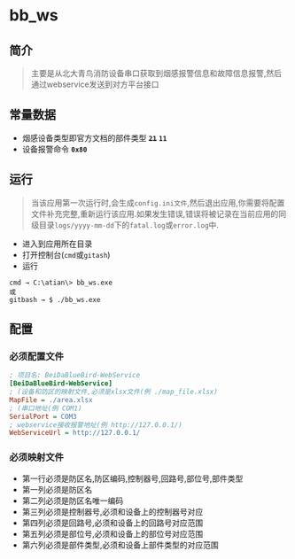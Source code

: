# bb_ws

## 简介

> 主要是从北大青鸟消防设备串口获取到烟感报警信息和故障信息报警,然后通过webservice发送到对方平台接口

## 常量数据

- 烟感设备类型即官方文档的部件类型 ~~**`21`**~~ **`11`**
- 设备报警命令 **`0x80`**

## 运行
> 当该应用第一次运行时,会生成`config.ini文件`,然后退出应用,你需要将配置文件补充完整,重新运行该应用.如果发生错误,错误将被记录在当前应用的同级目录`logs/yyyy-mm-dd`下的`fatal.log`或`error.log`中.

- 进入到应用所在目录
- 打开控制台(`cmd`或`gitash`)
- 运行

```
cmd → C:\atian\> bb_ws.exe
或
gitbash → $ ./bb_ws.exe
```

## 配置

### 必须配置文件

```ini
; 项目名: BeiDaBlueBird-WebService
[BeiDaBlueBird-WebService]
; (设备和防区的映射文件,必须是xlsx文件(例 ./map_file.xlsx)
MapFile = ./area.xlsx
; (串口地址(例 COM1)
SerialPort = COM3
; webservice接收报警地址(例 http://127.0.0.1/)
WebServiceUrl = http://127.0.0.1/
```

### 必须映射文件

- 第一行必须是防区名,防区编码,控制器号,回路号,部位号,部件类型
- 第一列必须是防区名
- 第二列必须是防区名唯一编码
- 第三列必须是控制器号,必须和设备上的控制器号对应
- 第四列必须是回路号,必须和设备上的回路号对应范围
- 第五列必须是部位号,必须和设备上的部位号对应范围
- 第六列必须是部件类型,必须和设备上部件类型的对应范围
